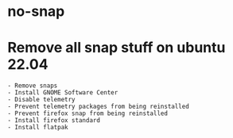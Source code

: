 # no-snap

# Remove all snap stuff on ubuntu 22.04

    - Remove snaps
    - Install GNOME Software Center
    - Disable telemetry
    - Prevent telemetry packages from being reinstalled 
    - Prevent firefox snap from being reinstalled 
    - Install firefox standard
    - Install flatpak 
